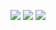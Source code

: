 ![](https://github-readme-stats.vercel.app/api?username=hhp1614&locale=cn&theme=dark&show_icons=true&line_height=40&v=5&count_private=true)
![](https://github-readme-stats.vercel.app/api/top-langs/?username=hhp1614&locale=cn&theme=dark)
<img src="https://github-readme-stats.vercel.app/api/wakatime?username=hhp1614&theme=dark&layout=compact&custom_title=编程时长（周统计）" />
